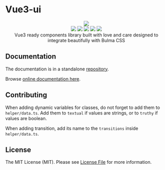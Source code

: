 # Vue3-ui

<p align="center">
  <a href="hhttps://vue3--dev.b-cdn.net">
        <img src="https://vue3--dev.b-cdn.net/vue3-ui-logo.png" />
  </a>
  <br/>
  <a href="https://www.npmjs.com/package/@pathscale/vue3-ui"><img src="https://img.shields.io/npm/v/@pathscale/vue3-ui?style=for-the-badge" /></a>
  <a href="https://www.npmjs.com/package/@pathscale/vue3-ui"><img src="https://img.shields.io/npm/dt/@pathscale/vue3-ui?style=for-the-badge" /></a>
  <a href="https://bundlephobia.com/result?p=@pathscale/vue3-ui"><img src="https://img.shields.io/bundlephobia/min/@pathscale/vue3-ui?style=for-the-badge" /></a>
  <a href="https://bundlephobia.com/result?p=@pathscale/vue3-ui"><img src="https://img.shields.io/bundlephobia/minzip/@pathscale/vue3-ui?style=for-the-badge" /></a>
  <a href="https://github.com/pathscale/vue3-ui/blob/master/LICENSE-MIT.txt"><img src="https://img.shields.io/npm/l/@pathscale/vue3-ui?style=for-the-badge" /></a>
  <br/>
  Vue3 ready components library built with love and care designed to integrate beautifully with Bulma CSS
</p>


## Documentation

The documentation is in a standalone [repository](https://github.com/pathscale/vue3.dev).

Browse [online documentation here](https://vue3--dev.b-cdn.net/).

## Contributing

When adding dynamic variables for classes, do not forget to add them to `helper/data.ts`. Add them to `textual` if values are strings, or to `truthy` if values are boolean.

When adding transition, add its name to the `transitions` inside `helper/data.ts`.

## License

The MIT License (MIT). Please see [License File](https://github.com/pathscale/vue3-ui/blob/master/LICENSE-MIT.txt) for more information.
